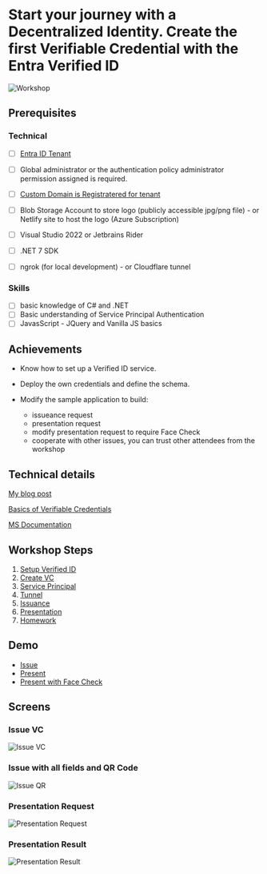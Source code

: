 # Start your journey with a Decentralized Identity. Create the first Verifiable Credential with the Entra Verified ID

![Workshop](doc/pict/workshop.png)

## Prerequisites
### Technical
- [ ] [Entra ID Tenant](https://www.microsoft.com/en-gb/security/business/identity-access/microsoft-entra-id)
- [ ] Global administrator or the authentication policy administrator permission assigned is required.
- [ ] [Custom Domain is Registratered for tenant](https://learn.microsoft.com/en-us/entra/identity/users/domains-manage)
- [ ] Blob Storage Account to store logo (publicly accessible jpg/png file) - or Netlify site to host the logo (Azure Subscription)

- [ ] Visual Studio 2022 or Jetbrains Rider
- [ ] .NET 7 SDK

- [ ] ngrok (for local development) - or Cloudflare tunnel

### Skills
- [ ] basic knowledge of C# and .NET
- [ ] Basic understanding of Service Principal Authentication
- [ ] JavasScript - JQuery and Vanilla JS basics

## Achievements
- Know how to set up a Verified ID service.
- Deploy the own credentials and define the schema.

- Modify the sample application to build:
    - issueance request
    - presentation request
    - modify presentation request to require Face Check
    - cooperate with other issues, you can trust other attendees from the workshop

## Technical details
[My blog post](https://mjendza.net/post/entra-verified-id/)

[Basics of Verifiable Credentials](doc/basic/)

[MS Documentation](https://learn.microsoft.com/en-us/entra/verified-id/decentralized-identifier-overview)

## Workshop Steps
1. [Setup Verified ID](doc/stage-1/setup-verified-id.md)
2. [Create VC](doc/stage-2/create-vc.md)
3. [Service Principal](doc/stage-3/service-principal.md)
4. [Tunnel](doc/stage-4/ngrok.md)
5. [Issuance](doc/stage-5/issue.md)
6. [Presentation](doc/stage-6/present.md)
7. [Homework](doc/stage-7/homework.md)

## Demo
- [Issue](https://vc.factorlabs.pl/workshop/issue/demo-face-check.html)
- [Present](https://vc.factorlabs.pl/workshop/present/demo-face-check.html)
- [Present with Face Check](https://vc.factorlabs.pl/workshop/present/demo-face-check.html?faceCheckEnabled=1)

## Screens
### Issue VC
![Issue VC](doc/pict/issue.png)

### Issue with all fields and QR Code
![Issue QR](doc/pict/full-issue.png)

### Presentation Request
![Presentation Request](doc/pict/present.png)

### Presentation Result
![Presentation Result](doc/pict/presentation-result.png)